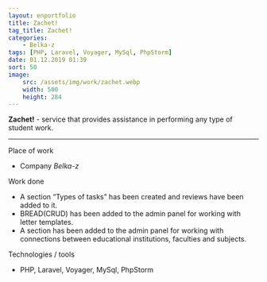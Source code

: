```yaml
---
layout: enportfolio
title: Zachet!
tag_title: Zachet!
categories:
    - Belka-z
tags: [PHP, Laravel, Voyager, MySql, PhpStorm]
date: 01.12.2019 01:39
sort: 50
image: 
    src: /assets/img/work/zachet.webp 
    width: 500
    height: 284
---
```


**Zachet!** - service that provides assistance in performing any type of student work.

---

Place of work

* Company _Belka-z_

Work done

* A section “Types of tasks” has been created and reviews have been added to it.
* BREAD(CRUD) has been added to the admin panel for working with letter templates.
* A section has been added to the admin panel for working with connections between educational institutions, faculties and subjects.

Technologies / tools

* PHP, Laravel, Voyager, MySql, PhpStorm
